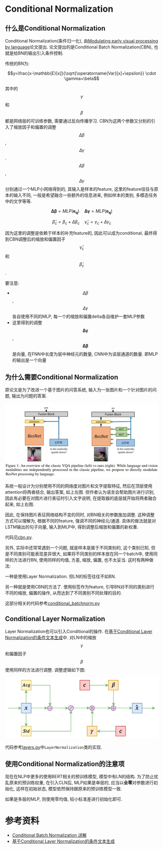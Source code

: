 # Conditional Normalization

## 什么是Conditional Normalization

Conditional Normalization(条件归一化), 由[Modulating early visual processing by language](https://papers.nips.cc/paper/7237-modulating-early-visual-processing-by-language.pdf)论文提出. 论文提出的是Conditional Batch Normalization(CBN), 也就是给BN的输出引入条件控制.

传统的BN为:

$$y=\frac{x-\mathbb{E}[x]}{\sqrt{\operatorname{Var}[x]+\epsilon}} \cdot \gamma+\beta$$

其中的$$\gamma$$和$$\beta$$都是网络层的可训练参数, 需要通过反向传播学习. CBN为这两个参数又分别的引入了缩放因子和偏置的调整$$\Delta \beta$$, $$\Delta \gamma$$. $$\Delta \beta$$, $$\Delta \gamma$$分别通过一个MLP小网络得到的, 其输入是样本的feature, 这里的feature往往与原本的输入不同, 一般是希望融合一些额外的信息进来, 例如样本的类别, 多模态任务中的文字等等.

$$\boldsymbol{\Delta} \boldsymbol{\beta}=M L P\left(\boldsymbol{e}_{\boldsymbol{q}}\right) \quad \boldsymbol{\Delta} \boldsymbol{\gamma}=M L P\left(\boldsymbol{e}_{\boldsymbol{q}}\right)$$

$$\hat{\beta}_{c}=\beta_{c}+\Delta \beta_{c} \quad \hat{\gamma}_{c}=\gamma_{c}+\Delta \gamma_{c}$$

因为这里的调整是依赖于样本的补充feature的, 因此可以成为conditional, 最终得到CBN调整后的缩放和偏置因子$$\hat{\gamma}_{c}$$和$$\hat{\beta}_{c}$$.

要注意:

- $$\Delta \beta$$, $$\Delta \gamma$$各自使用不同的MLP, 每一个的缩放和偏置delta各自维护一套MLP参数
- 这里得到的调整$$\boldsymbol{\Delta}\boldsymbol{\gamma}$$, $$\boldsymbol{\Delta}\boldsymbol{\beta}$$是向量, 在FNN中长度为层中神经元的数量, CNN中为该层通道的数量. 即MLP的输出是一个向量

## 为什么需要Conditional Normalization

原论文是为了改进一个基于图片的问答系统, 输入为一张图片和一个针对图片的问题, 输出为问题的答案.

![](img/v2-744b6f75fe48cb6548cd8f870b302610_1200x500.jpg)

系统一般设计为分别使用不同的网络度对图片和文字提取特征, 然后在顶层使用attention将两者结合, 输出答案, 如上左图. 但作者认为语言会帮助图片进行识别, 因此有必要在对图片进行表征时引入文字说明, 在提取器的底层就开始将两者融合起来, 如上右图.

因此, 在保持图片表征网络结构不变的同时, 对BN相关的参数施加调整. 这种调整方式可以理解为, 根据不同的feature, 强调不同的神经元/通道. 具体的做法就是对LSTM输出的句子向量, 输入到MLP中, 得到调整后缩放和偏置的新权重.

代码见[cbn.py](https://github.com/ap229997/Conditional-Batch-Norm/blob/master/model/cbn.py).

另外, 实际中还常常遇到一个问题, 就是样本是属于不同类别的, 这个类别已知, 但是不同类别可能表现差异很大, 如果将不同类别的样本放在同一个batch中, 使用同样的方法进行BN, 使用同样的均值, 方差, 缩放, 偏置, 也不太妥当. 这时有两种做法:

一种是使用Layer Normalization. 但LN的标签往往不如BN.

另一种就是使用CBN的方法了. 使用标签作为feature, 引导BN对不同的类别进行不同的缩放, 偏置的操作, 从而达到了不同类别不同处理的目的.

这部分相关的代码参考[conditional_batchnorm.py](https://github.com/crcrpar/pytorch.sngan_projection/blob/master/links/conditional_batchnorm.py)

## Conditional Layer Normalization

Layer Normalization也可以引入Conditional的操作. 在[基于Conditional Layer Normalization的条件文本生成](https://kexue.fm/archives/7124)中. 对LN中的缩放$$\gamma$$和偏置因子$$\beta$$使用同样的方法进行调整. 调整逻辑如下图:

![](img/2102002684.png)

代码参考[layers.py](https://github.com/bojone/bert4keras/blob/master/bert4keras/layers.py)中`LayerNormalization`类的实现.

## 使用Conditional Normalization的注意项

现在在NLP中更多的使用BERT相关的预训练模型, 模型中有LN的结构. 为了防止扰乱原来的预训练权重, 在引入CLN后, MLP如果是单层的, 应当以**全零**对参数进行初始化, 这样在初始状态, 模型依然保持跟原来的预训练模型一致.

如果是多层的MLP, 则使用零均值, 较小标准差进行初始化即可.

# 参考资料

- [Conditional Batch Normalization 详解](https://zhuanlan.zhihu.com/p/61248211)
- [基于Conditional Layer Normalization的条件文本生成](https://kexue.fm/archives/7124)
